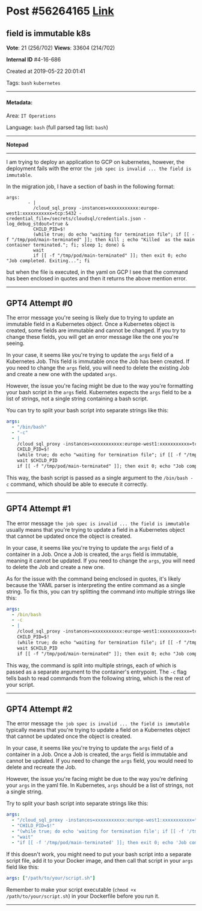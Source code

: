 
# Post \#56264165 [Link](https://stackoverflow.com/questions/56264165/)

## field is immutable k8s

**Vote**: 21 (256/702) **Views**: 33604 (214/702) 

**Internal ID** \#4-16-686

Created at 2019-05-22 20:01:41

Tags: `bash` `kubernetes`

----------

#### Metadata:

Area: `IT Operations`

Language: `bash` (full parsed tag list: `bash`)

----------

**Notepad**


----------

I am trying to deploy an application to GCP on kubernetes, however, the deployment fails with the error `the job spec is invalid ... the field is immutable`.

In the migration job, I have a section of bash in the following format:

```
args:
        - |
          /cloud_sql_proxy -instances=xxxxxxxxxxx:europe-west1:xxxxxxxxxxx=tcp:5432 -credential_file=/secrets/cloudsql/credentials.json -log_debug_stdout=true &
          CHILD_PID=$!
          (while true; do echo "waiting for termination file"; if [[ -f "/tmp/pod/main-terminated" ]]; then kill ; echo "Killed  as the main container terminated."; fi; sleep 1; done) &
          wait 
          if [[ -f "/tmp/pod/main-terminated" ]]; then exit 0; echo "Job completed. Exiting..."; fi
```


but when the file is executed, in the yaml on GCP I see that the command has been enclosed in quotes and then it returns the above mention error.


----------
        
## GPT4 Attempt \#0

The error message you're seeing is likely due to trying to update an immutable field in a Kubernetes object. Once a Kubernetes object is created, some fields are immutable and cannot be changed. If you try to change these fields, you will get an error message like the one you're seeing.

In your case, it seems like you're trying to update the `args` field of a Kubernetes Job. This field is immutable once the Job has been created. If you need to change the `args` field, you will need to delete the existing Job and create a new one with the updated `args`.

However, the issue you're facing might be due to the way you're formatting your bash script in the `args` field. Kubernetes expects the `args` field to be a list of strings, not a single string containing a bash script. 

You can try to split your bash script into separate strings like this:

```yaml
args:
  - "/bin/bash"
  - "-c"
  - |
    /cloud_sql_proxy -instances=xxxxxxxxxxx:europe-west1:xxxxxxxxxxx=tcp:5432 -credential_file=/secrets/cloudsql/credentials.json -log_debug_stdout=true &
    CHILD_PID=$!
    (while true; do echo "waiting for termination file"; if [[ -f "/tmp/pod/main-terminated" ]]; then kill $CHILD_PID; echo "Killed $CHILD_PID as the main container terminated."; fi; sleep 1; done) &
    wait $CHILD_PID
    if [[ -f "/tmp/pod/main-terminated" ]]; then exit 0; echo "Job completed. Exiting..."; fi
```

This way, the bash script is passed as a single argument to the `/bin/bash -c` command, which should be able to execute it correctly.

--------

## GPT4 Attempt \#1

The error message `the job spec is invalid ... the field is immutable` usually means that you're trying to update a field in a Kubernetes object that cannot be updated once the object is created. 

In your case, it seems like you're trying to update the `args` field of a container in a Job. Once a Job is created, the `args` field is immutable, meaning it cannot be updated. If you need to change the `args`, you will need to delete the Job and create a new one.

As for the issue with the command being enclosed in quotes, it's likely because the YAML parser is interpreting the entire command as a single string. To fix this, you can try splitting the command into multiple strings like this:

```yaml
args:
  - /bin/bash
  - -c
  - |
    /cloud_sql_proxy -instances=xxxxxxxxxxx:europe-west1:xxxxxxxxxxx=tcp:5432 -credential_file=/secrets/cloudsql/credentials.json -log_debug_stdout=true &
    CHILD_PID=$!
    (while true; do echo "waiting for termination file"; if [[ -f "/tmp/pod/main-terminated" ]]; then kill $CHILD_PID; echo "Killed $CHILD_PID as the main container terminated."; fi; sleep 1; done) &
    wait $CHILD_PID
    if [[ -f "/tmp/pod/main-terminated" ]]; then exit 0; echo "Job completed. Exiting..."; fi
```

This way, the command is split into multiple strings, each of which is passed as a separate argument to the container's entrypoint. The `-c` flag tells bash to read commands from the following string, which is the rest of your script.

--------

## GPT4 Attempt \#2

The error message `the job spec is invalid ... the field is immutable` typically means that you're trying to update a field on a Kubernetes object that cannot be updated once the object is created. 

In your case, it seems like you're trying to update the `args` field of a container in a Job. Once a Job is created, the `args` field is immutable and cannot be updated. If you need to change the `args` field, you would need to delete and recreate the Job.

However, the issue you're facing might be due to the way you're defining your `args` in the yaml file. In Kubernetes, `args` should be a list of strings, not a single string. 

Try to split your bash script into separate strings like this:

```yaml
args:
  - "/cloud_sql_proxy -instances=xxxxxxxxxxx:europe-west1:xxxxxxxxxxx=tcp:5432 -credential_file=/secrets/cloudsql/credentials.json -log_debug_stdout=true &"
  - "CHILD_PID=$!"
  - "(while true; do echo 'waiting for termination file'; if [[ -f '/tmp/pod/main-terminated' ]]; then kill ; echo 'Killed  as the main container terminated.'; fi; sleep 1; done) &"
  - "wait"
  - "if [[ -f '/tmp/pod/main-terminated' ]]; then exit 0; echo 'Job completed. Exiting...'; fi"
```

If this doesn't work, you might need to put your bash script into a separate script file, add it to your Docker image, and then call that script in your `args` field like this:

```yaml
args: ["/path/to/your/script.sh"]
```

Remember to make your script executable (`chmod +x /path/to/your/script.sh`) in your Dockerfile before you run it.

--------

